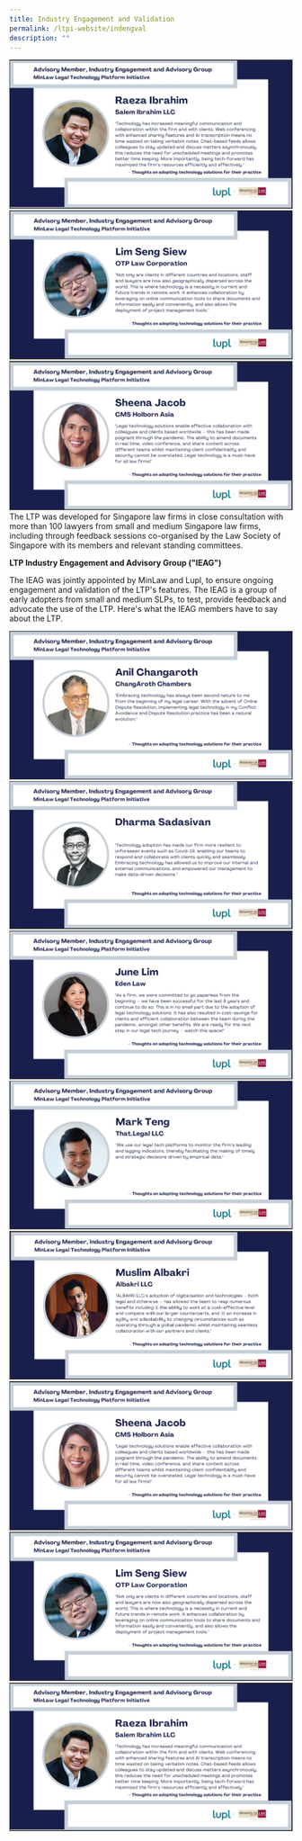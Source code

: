 ```yaml
---
title: Industry Engagement and Validation
permalink: /ltpi-website/indengval
description: ""
---
```

![](/images/IEAG/8RI.jpg)![](/images/IEAG/7LSS.jpg)![](/images/IEAG/6SJ.jpg)The LTP was developed for Singapore law firms in close consultation with more than 100 lawyers from small and medium Singapore law firms, including through feedback sessions co-organised by the Law Society of Singapore with its members and relevant standing committees.

**LTP Industry Engagement and Advisory Group ("IEAG")**

The IEAG was jointly appointed by MinLaw and Lupl, to ensure ongoing engagement and validation of the LTP's features. The IEAG is a group of early adopters from small and medium SLPs, to test, provide feedback and advocate the use of the LTP. Here's what the IEAG members have to say about the LTP.

![](/images/IEAG/1AC.jpg)
![](/images/IEAG/2DS.jpg)
![](/images/IEAG/3JL.jpg)
![](/images/IEAG/4MT.jpg)
![](/images/IEAG/5MA.jpg)
![](/images/IEAG/6SJ.jpg)
![](/images/IEAG/7LSS.jpg)
![](/images/IEAG/8RI.jpg)